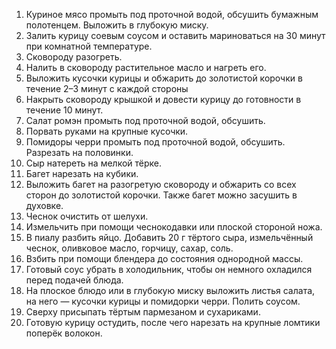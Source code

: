 1. Куриное мясо промыть под проточной водой, обсушить бумажным полотенцем. Выложить в глубокую миску. 
2. Залить курицу соевым соусом и оставить мариноваться на 30 минут при комнатной температуре.
3. Сковороду разогреть. 
4. Налить в сковороду растительное масло и нагреть его. 
5. Выложить кусочки курицы и обжарить до золотистой корочки в течение 2–3 минут с каждой стороны
6. Накрыть сковороду крышкой и довести курицу до готовности в течение 10 минут. 
7. Салат ромэн промыть под проточной водой, обсушить. 
8. Порвать руками на крупные кусочки. 
9. Помидоры черри промыть под проточной водой, обсушить. Разрезать на половинки. 
10. Сыр натереть на мелкой тёрке.
11. Багет нарезать на кубики. 
12. Выложить багет на разогретую сковороду и обжарить со всех сторон до золотистой корочки. Также багет можно засушить в духовке. 
13. Чеснок очистить от шелухи. 
14. Измельчить при помощи чеснокодавки или плоской стороной ножа. 
15. В пиалу разбить яйцо. Добавить 20 г тёртого сыра, измельчённый чеснок, оливковое масло, горчицу, сахар, соль. 
16. Взбить при помощи блендера до состояния однородной массы. 
17. Готовый соус убрать в холодильник, чтобы он немного охладился перед подачей блюда.
18. На плоское блюдо или в глубокую миску выложить листья салата, на него — кусочки курицы и помидорки черри. Полить соусом. 
19. Сверху присыпать тёртым пармезаном и сухариками.
20. Готовую курицу остудить, после чего нарезать на крупные ломтики поперёк волокон.